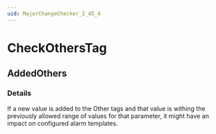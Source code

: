 ```yaml
---
uid: MajorChangeChecker_2_45_4
---
```


# CheckOthersTag

## AddedOthers

<!-- Description, Properties, ... sections are auto-generated. -->
<!-- REPLACE ME AUTO-GENERATION -->

### Details

If a new value is added to the Other tags and that value is withing the previously allowed range of values for that parameter, it might have an impact on configured alarm templates.

<!-- Uncomment to add example code -->
<!--### Example code-->
